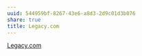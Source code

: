 ```yaml
---
uuid: 544959bf-8267-43e6-a8d3-2d9c01d3b076
share: true
title: Legacy.com
---
```

[Legacy.com](https://www.legacy.com/)